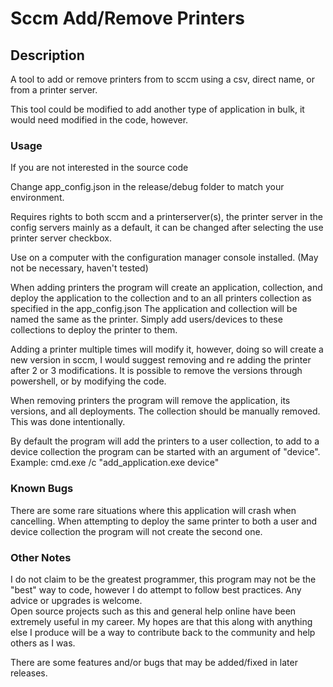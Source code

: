<h1> Sccm Add/Remove Printers</h1>

<h2>Description</h2>
A tool to add or remove printers from to sccm using a csv, direct name, or from a printer server.

This tool could be modified to add another type of application in bulk, it would need modified in the code, however.

<h3>Usage</h3>
If you are not interested in the source code 

Change app_config.json in the release/debug folder to match your environment.

Requires rights to both sccm and a printerserver(s), the printer server in the config servers mainly as a default,
it can be changed after selecting the use printer server checkbox.

Use on a computer with the configuration manager console installed. (May not be necessary, haven't tested)

When adding printers the program will create an application, collection, and deploy the application to the collection and to an all printers collection as specified in the app_config.json The application and collection will be named the same as the printer. Simply add   users/devices to these collections to deploy the printer to them.

Adding a printer multiple times will modify it, however, doing so will create a new version in sccm, I would suggest removing and re adding the printer after 2 or 3 modifications. It is possible to remove the versions through powershell, or by modifying the code.

When removing printers the program will remove the application, its versions, and all deployments. The collection should be manually      removed. This was done intentionally.

By default the program will add the printers to a user collection, to add to a device collection the program can be started with an argument of "device". Example: cmd.exe /c "add_application.exe device"

<h3>Known Bugs</h3>
There are some rare situations where this application will crash when cancelling.
When attempting to deploy the same printer to both a user and device collection the program will not create the second one.

<h3>Other Notes</h3>
I do not claim to be the greatest programmer, this program may not be the "best" way to code, however I do attempt
to follow best practices. Any advice or upgrades is welcome.
<br>
Open source projects such as this and general help online have been extremely useful in my career. 
My hopes are that this along with anything else I produce will be a way to contribute back to the community and help others as I was.

There are some features and/or bugs that may be added/fixed in later releases.
